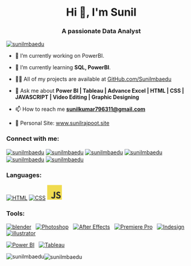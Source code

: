 <h1 align="center">Hi 👋, I'm Sunil</h1>
<h3 align="center">A passionate Data Analyst</h3>

<p align="left"> <a href="https://twitter.com/sunilmbaedu" target="_blank"><img src="https://img.shields.io/twitter/follow/sunilmbaedu?logo=twitter&style=for-the-badge" alt="sunilmbaedu" /></a> </p>

- 🔭 I’m currently working on PowerBI.

- 🌱 I’m currently learning **SQL, PowerBI**.

- 👨‍💻 All of my projects are available at <a href="https://github.com/sunilmbaedu" target="_blank">GitHub.com/Sunilmbaedu</a>

- 💬 Ask me about **Power BI | Tableau | Advance Excel | HTML | CSS | JAVASCRIPT | Video Editing | Graphic Designing**

- 📫 How to reach me **sunilkumar796311@gmail.com**

- 📄 Personal Site: <a href="https://www.sunilrajpoot.site" target="_blank">www.sunilrajpoot.site</a>

<h3 align="left">Connect with me:</h3>
<p align="left">
<a href="https://linkedin.com/in/sunilmbaedu" target="blank"><img align="center" src="https://raw.githubusercontent.com/rahuldkjain/github-profile-readme-generator/master/src/images/icons/Social/linked-in-alt.svg" alt="sunilmbaedu" height="30" width="40" /></a>
<a href="https://instagram.com/sunilmbaedu" target="blank"><img align="center" src="https://raw.githubusercontent.com/rahuldkjain/github-profile-readme-generator/master/src/images/icons/Social/instagram.svg" alt="sunilmbaedu" height="30" width="40" /></a>
<a href="https://twitter.com/sunilmbaedu" target="blank"><img align="center" src="https://raw.githubusercontent.com/rahuldkjain/github-profile-readme-generator/master/src/images/icons/Social/twitter.svg" alt="sunilmbaedu" height="30" width="40" /></a>
<a href="https://fb.com/sunilmbaedu" target="blank"><img align="center" src="https://raw.githubusercontent.com/rahuldkjain/github-profile-readme-generator/master/src/images/icons/Social/facebook.svg" alt="sunilmbaedu" height="30" width="40" /></a>
<a href="https://www.behance.net/sunilmbaedu" target="blank"><img align="center" src="https://raw.githubusercontent.com/rahuldkjain/github-profile-readme-generator/master/src/images/icons/Social/behance.svg" alt="sunilmbaedu" height="30" width="40" /></a>
<a href="https://www.youtube.com/c/sunilmbaedu" target="blank"><img align="center" src="https://raw.githubusercontent.com/rahuldkjain/github-profile-readme-generator/master/src/images/icons/Social/youtube.svg" alt="sunilmbaedu" height="30" width="40" /></a>
</p>

<h3 align="left">Languages:</h3>
<p align="left">
<a href="https://developer.mozilla.org/en-US/docs/Web/html" target="_blank" rel="noreferrer"> <img src="https://github.com/sunilmbaedu/sunilmbaedu/assets/154014386/d23fc859-f725-4b37-b947-fa003991212c" alt="HTML" width="40" height="40"/></a>
<a href="https://developer.mozilla.org/en-US/docs/Web/css" target="_blank" rel="noreferrer"> <img src="https://github.com/sunilmbaedu/sunilmbaedu/assets/154014386/4e63bc63-e2c6-41e9-805d-8cc8441408ca" alt="CSS" width="40" height="40"/></a>
<a href="https://developer.mozilla.org/en-US/docs/Web/JavaScript" target="_blank" rel="noreferrer"> <img src="https://raw.githubusercontent.com/devicons/devicon/master/icons/javascript/javascript-original.svg" alt="javascript" width="40" height="40"/></a>
</p>

<h3 align="left">Tools:</h3>
<p align="left"> <a href="https://www.blender.org/" target="_blank" rel="noreferrer"> <img src="https://download.blender.org/branding/community/blender_community_badge_white.svg" alt="blender" width="40" height="40"/></a>&nbsp;&nbsp;
<a href="https://www.adobe.com/in/products/photoshop.html" target="_blank" rel="noreferrer"> <img src="https://github.com/sunilmbaedu/sunilmbaedu/assets/154014386/d88b11b7-d154-4f99-9b47-907bef2ea393" alt="Photoshop" width="40" height="40"/></a>&nbsp;&nbsp;
<a href="https://www.adobe.com/in/products/aftereffects.html" target="_blank" rel="noreferrer"> <img src="https://github.com/sunilmbaedu/sunilmbaedu/assets/154014386/28f4adc5-ff5f-4602-8918-b01e0a6eaf47" alt="After Effects" width="40" height="40"/></a>&nbsp;&nbsp;
<a href="https://www.adobe.com/in/products/premiere.html" target="_blank" rel="noreferrer"> <img src="https://github.com/sunilmbaedu/sunilmbaedu/assets/154014386/9177309c-4eae-4555-8ba7-2ef6e10751a7" alt="Premiere Pro" width="40" height="40"/></a>&nbsp;&nbsp;
<a href="https://www.adobe.com/in/products/indesign.html" target="_blank" rel="noreferrer"> <img src="https://github.com/sunilmbaedu/sunilmbaedu/assets/154014386/97670ff4-b263-40cb-a7b5-776d60743787" alt="Indesign" width="40" height="40"/></a>&nbsp;&nbsp;
<a href="https://www.adobe.com/in/products/illustrator.html" target="_blank" rel="noreferrer"> <img src="https://github.com/sunilmbaedu/sunilmbaedu/assets/154014386/f08c71a3-1c7e-4899-a087-5f73dccb75b4" alt="illustrator" width="40" height="40"/></a>&nbsp;&nbsp;
</p>
<p align="left">
<a href="https://www.microsoft.com/en-us/power-platform/products/power-bi" target="_blank" rel="noreferrer"> <img src="https://github.com/user-attachments/assets/e1f0b0f0-0e72-4514-b6ad-362043aabd83" alt="Power BI" width="40" height="40"/></a>&nbsp;&nbsp;
<a href="https://www.tableau.com/" target="_blank" rel="noreferrer"> <img src="https://github.com/user-attachments/assets/625ab84e-5275-4d5c-a147-570ae46ac60d" alt="Tableau" width="40" height="40"/></a>&nbsp;&nbsp;
</p>


<p><img align="left" src="https://github-readme-stats.vercel.app/api/top-langs?username=sunilmbaedu&show_icons=true&locale=en&layout=compact" alt="sunilmbaedu" /></p>
<p><img align="center" src="https://github-readme-streak-stats.herokuapp.com/?user=sunilmbaedu&" alt="sunilmbaedu" /></p>
